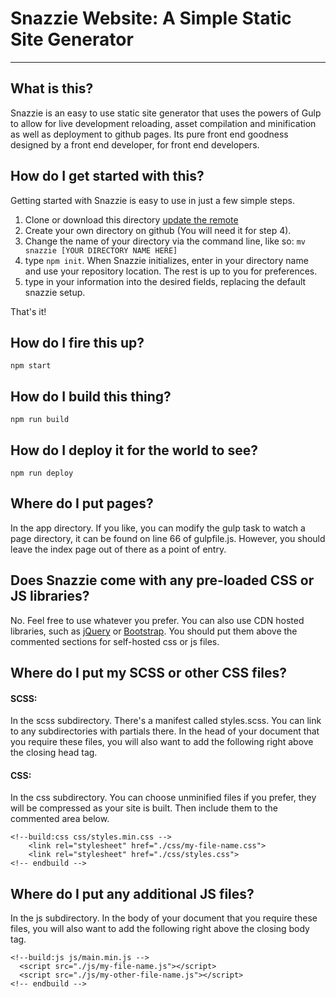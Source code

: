 # Snazzie Website: A Simple Static Site Generator

* * *

## What is this?

Snazzie is an easy to use static site generator that uses the powers of Gulp to allow for live development reloading, asset compilation and minification as well as deployment to github pages. Its pure front end goodness designed by a front end developer, for front end developers.

## How do I get started with this?

Getting started with Snazzie is easy to use in just a few simple steps.

1. Clone or download this directory [update the remote](https://help.github.com/articles/changing-a-remote-s-url/)
2. Create your own directory on github (You will need it for step 4).
3. Change the name of your directory via the command line, like so:  `mv snazzie [YOUR DIRECTORY NAME HERE]`
4. type `npm init`.  When Snazzie initializes, enter in your directory name and use your repository location.  The rest is up to you for preferences.
5. type in your information into the desired fields, replacing the default snazzie setup.

That's it!

## How do I fire this up?

`npm start`

## How do I build this thing?

`npm run build`

## How do I deploy it for the world to see?

`npm run deploy`

## Where do I put pages?

In the app directory.  If you like, you can modify the gulp task to watch a page directory, it can be found on line 66 of gulpfile.js.  However, you should leave the index page out of there as a point of entry.

## Does Snazzie come with any pre-loaded CSS or JS libraries?

No.  Feel free to use whatever you prefer.  You can also use CDN hosted libraries, such as [jQuery](https://developers.google.com/speed/libraries/#jquery) or [Bootstrap](http://getbootstrap.com/getting-started/).  You should put them above the commented sections for self-hosted css or js files.

## Where do I put my SCSS or other CSS files?

#### SCSS:
In the scss subdirectory.  There's a manifest called styles.scss.  You can link to any subdirectories with partials there.  In the head of your document that you require these files, you will also want to add the following right above the closing head tag.

#### CSS:
In the css subdirectory.  You can choose unminified files if you prefer, they will be compressed as your site is built.  Then include them to the commented area below.

```
<!--build:css css/styles.min.css -->
    <link rel="stylesheet" href="./css/my-file-name.css">
    <link rel="stylesheet" href="./css/styles.css">
<!-- endbuild -->

```

## Where do I put any additional JS files?

In the js subdirectory.  In the body of your document that you require these files, you will also want to add the following right above the closing body tag.

```
<!--build:js js/main.min.js -->
  <script src="./js/my-file-name.js"></script>
  <script src="./js/my-other-file-name.js"></script>
<!-- endbuild -->
```